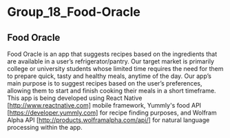 # Group_18_Food-Oracle

## Food Oracle

Food Oracle is an app that suggests recipes based on the ingredients that are available in a user’s refrigerator/pantry. Our target market is primarily college or university students whose limited time requires the need for them to prepare quick, tasty and healthy meals, anytime of the day. Our app’s main purpose is to suggest recipes based on the user’s preferences, allowing them to start and finish cooking their meals in a short timeframe. This app is being developed using React Native [http://www.reactnative.com] mobile framework, Yummly's food API [https://developer.yummly.com] for recipe finding purposes, and Wolfram Alpha API [http://products.wolframalpha.com/api/] for natural language processing within the app. 
